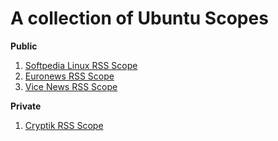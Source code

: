 # A collection of Ubuntu Scopes

**Public**
1. [Softpedia Linux RSS Scope](https://github.com/dofishswim/scopes/tree/master/softpedia)  
2. [Euronews RSS Scope](https://github.com/dofishswim/scopes/tree/master/euronews)  
3. [Vice News RSS Scope](https://github.com/dofishswim/scopes/tree/master/vicenews)  

**Private**
1. [Cryptik RSS Scope](https://github.com/dofishswim/scopes/tree/master/cryptik)  

